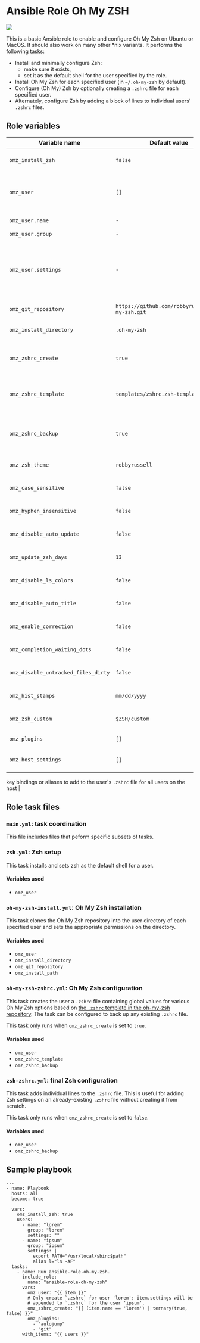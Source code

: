 # Ansible Role Oh My ZSH

![](https://github.com/ctorgalson/ansible-role-oh-my-zsh/workflows/Molecule%20Test/badge.svg)

This is a basic Ansible role to enable and configure Oh My Zsh on Ubuntu or
MacOS. It should also work on many other \*nix variants. It performs the
following tasks:

- Install and minimally configure Zsh:
  - make sure it exists,
  - set it as the default shell for the user specified by the role.
- Install Oh My Zsh for each specified user (in `~/.oh-my-zsh` by default).
- Configure (Oh My) Zsh by optionally creating a `.zshrc` file for each
  specified user.
- Alternately, configure Zsh by adding a block of lines to individual
  users' `.zshrc` files.

## Role variables

| Variable name  | Default value | Description |
|----------------|---------------|-------------|
| `omz_install_zsh` | `false` | Defines whether or not the role should attempt to install Zsh. |
| `omz_user` | `[]` | The user to install/configure (Oh My) Zsh for. See below for its properties. |
| `omz_user.name` | `-` | The name of the user. |
| `omz_user.group` | `-` | The group of the user |
| `omz_user.settings` | `-` | Extra settings (as a mult-line string) such as variable exports or aliases to add to the user's `.zshrc` file. Only used if `omz_zshrc_create` is `true`. |
| `omz_git_repository` | `https://github.com/robbyrussell/oh-my-zsh.git` | The git repo to clone Oh My Zsh from. |
| `omz_install_directory` | `.oh-my-zsh` | The name of the directory to clone Oh My Zsh into. |
| `omz_zshrc_create` | `true` | Whether or not to create `.zshrc`. If `true`, will create `.zshrc` from a template. |
| `omz_zshrc_template` | `templates/zshrc.zsh-template.j2` | The template used to create the user's `.zshrc` file when `omz_zshrc_create` is `true`. |
| `omz_zshrc_backup` | `true` | Whether or not to create backup the existing `.zshrc` files when the role changes it. |
| `omz_zsh_theme` | `robbyrussell` | See `templates/zshrc.zsh-template`. |
| `omz_case_sensitive` | `false` | See `templates/zshrc.zsh-template`. |
| `omz_hyphen_insensitive` | `false` | See `templates/zshrc.zsh-template`. |
| `omz_disable_auto_update` | `false` | See `templates/zshrc.zsh-template`. |
| `omz_update_zsh_days` | `13` | See `templates/zshrc.zsh-template`. |
| `omz_disable_ls_colors` | `false` | See `templates/zshrc.zsh-template`. |
| `omz_disable_auto_title` | `false` | See `templates/zshrc.zsh-template`. |
| `omz_enable_correction` | `false` | See `templates/zshrc.zsh-template`. |
| `omz_completion_waiting_dots` | `false` | See `templates/zshrc.zsh-template`. |
| `omz_disable_untracked_files_dirty` | `false` | See `templates/zshrc.zsh-template`. |
| `omz_hist_stamps` | `mm/dd/yyyy` | See `templates/zshrc.zsh-template`. |
| `omz_zsh_custom` | `$ZSH/custom` | See `templates/zshrc.zsh-template`. |
| `omz_plugins` | `[]` | A list of Oh My Zsh plugins to enable. |
| `omz_host_settings` | `[]` | Extra settings (as a list of strings) such as
key bindings or aliases to add to the user's `.zshrc` file for all users on the
host |

## Role task files

### `main.yml`: task coordination

This file includes files that peform specific subsets of tasks.

### `zsh.yml`: Zsh setup

This task installs and sets zsh as the default shell for a user.

#### Variables used

- `omz_user`

### `oh-my-zsh-install.yml`: Oh My Zsh installation

This task clones the Oh My Zsh repository into the user directory of each
specified user and sets the appropriate permissions on the directory.

#### Variables used

- `omz_user`
- `omz_install_directory`
- `omz_git_repository`
- `omz_install_path`

### `oh-my-zsh-zshrc.yml`: Oh My Zsh configuration

This task creates the user a `.zshrc` file containing global values for various
Oh My Zsh options based on [the `.zshrc` template in the oh-my-zsh repository](https://raw.githubusercontent.com/robbyrussell/oh-my-zsh/master/templates/zshrc.zsh-template).
The task can be configured to back up any existing `.zshrc` file.

This task only runs when `omz_zshrc_create` is set to `true`.

#### Variables used

- `omz_user`
- `omz_zshrc_template`
- `omz_zshrc_backup`

### `zsh-zshrc.yml`: final Zsh configuration

This task adds individual lines to the `.zshrc` file. This is useful for adding
Zsh settings on an already-existing `.zshrc` file without creating it
from scratch.

This task only runs when `omz_zshrc_create` is set to `false`.

#### Variables used

- `omz_user`
- `omz_zshrc_backup`

## Sample playbook

    ---
    - name: Playbook
      hosts: all
      become: true

      vars:
        omz_install_zsh: true
        users:
          - name: "lorem"
            group: "lorem"
            settings: ""
          - name: "ipsum"
            group: "ipsum"
            settings: |
              export PATH="/usr/local/sbin:$path"
              alias l="ls -AF"
      tasks:
        - name: Run ansible-role-oh-my-zsh.
          include_role:
            name: "ansible-role-oh-my-zsh"
          vars:
            omz_user: "{{ item }}"
            # Only create `.zshrc` for user 'lorem'; item.settings will be
            # appended to `.zshrc` for the user 'ipsum'.
            omz_zshrc_create: "{{ (item.name == 'lorem') | ternary(true, false) }}"
            omz_plugins:
              - "autojump"
              - "git"
          with_items: "{{ users }}"
